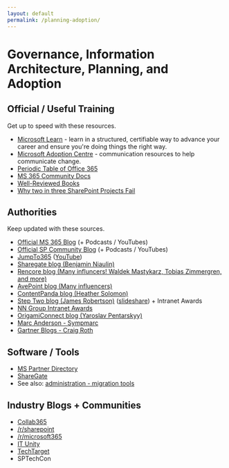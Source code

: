```yaml
---
layout: default
permalink: /planning-adoption/
---
```


# Governance, Information Architecture, Planning, and Adoption

## Official / Useful Training

Get up to speed with these resources.

*   [Microsoft Learn](https://docs.microsoft.com/en-us/learn/) - learn in a structured, certifiable way to advance your career and ensure you're doing things the right way. 
*   [Microsoft Adoption Centre](http://adoption.microsoft.com/) - communication resources to help communicate change.
*   [Periodic Table of Office 365](https://www.jumpto365.com/tables/en)
*   [MS 365 Community Docs](https://docs.microsoft.com/en-us/microsoft-365/community/)
*   [Well-Reviewed Books](https://www.amazon.com/s/ref=nb_sb_ss_c_2_25?url=search-alias%3Dstripbooks&field-keywords=sharepoint+governance&sprefix=sharepoint+governance%2Caps%2C910)
*   [Why two in three SharePoint Projects Fail](http://info.aiim.org/connecting-and-optimizing-sharepoint)

## Authorities

Keep updated with these sources.

*   [Official MS 365 Blog](https://www.microsoft.com/en-au/microsoft-365/blog/) (+ Podcasts / YouTubes)
*   [Official SP Community Blog](https://techcommunity.microsoft.com/t5/microsoft-sharepoint-blog/bg-p/SPBlog) (+ Podcasts / YouTubes)
*   [JumpTo365](https://www.jumpto365.com/blog) ([YouTube](https://www.youtube.com/channel/UCYGPjbW66h40L4dOt2N_kyw))
*   [Sharegate blog (Benjamin Niaulin)](https://sharegate.com/blog/)
*   [Rencore blog (Many influncers! Waldek Mastykarz, Tobias Zimmergren, and more)](https://rencore.com/blog/)
*   [AvePoint blog (Many influencers)](https://www.avepoint.com/blog/manage/)
*   [ContentPanda blog (Heather Solomon)](https://www.contentpanda.com/blog/)
*   [Step Two blog (James Robertson)](https://www.steptwo.com.au/columntwo/) ([slideshare](http://www.slideshare.net/jamesr)) + Intranet Awards
*   [NN Group Intranet Awards](https://www.nngroup.com/articles/intranet-design/)
*   [OrigamiConnect blog (Yaroslav Pentarskyy)](https://www.origamiconnect.com/articles)
*   [Marc Anderson - Sympmarc](http://sympmarc.com)
*   [Gartner Blogs - Craig Roth](http://blogs.gartner.com/craig-roth)

## Software / Tools

*   [MS Partner Directory](https://www.microsoft.com/en-us/solution-providers/)
*   [ShareGate](https://www.sharegate.com)
*   See also: [administration - migration tools](/administration)

## Industry Blogs + Communities

*   [Collab365](https://collab365.com/)
*   [/r/sharepoint](https://sharepoint.reddit.com)
*   [/r/microsoft365](https://microsoft365.reddit.com/)
*   [IT Unity](https://www.itunity.com/)
*   [TechTarget](http://searchcontentmanagement.techtarget.com/)
*   SPTechCon
